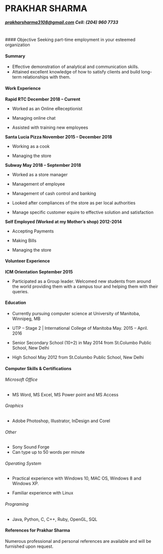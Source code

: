 
PRAKHAR SHARMA
============

##### prakharsharma3108@gmail.com  												Cell: (204) 960 7733 <br />
<br />
#### Objective
Seeking part-time employment in your esteemed organization

#### Summary
- Effective demonstration of analytical and communication skills.
- Attained excellent knowledge of how to satisfy clients and build long-term relationships with them.

#### Work Experience
**Rapid RTC							December 2018 – Current**

- Worked as an Online eReceptionist

- Managing online chat

- Assisted with training new employees

**Santa Lucia Pizza						November 2015 – December 2018**

- Working as a cook

- Managing the store

**Subway							May 2018 – September 2018**

- Worked as a store manager

- Management of employee

- Management of cash control and banking

- Looked after compliances of the store as per local authorities

- Manage specific customer equire to effective solution and satisfaction

**Self Employed (Worked at my Mother’s shop)	2012-2014**

- Accepting Payments

- Making Bills

- Managing the store 


#### Volunteer Experience 
**ICM Orientation								       September 2015** 

 - Participated as a Group leader. Welcomed new students from around the world providing them with a campus tour and helping them with their queries.


#### Education 
- Currently pursuing computer science at University of Manitoba, Winnipeg, MB

- UTP – Stage 2 | International College of Manitoba May. 2015 – April. 2016

- Senior Secondary School (10+2) in May 2014 from St.Columbo Public School, New Delhi  

- High School May 2012 from St.Columbo Public School, New Delhi  
	
#### Computer Skills & Certifications
###### Microsoft Office 
- MS Word, MS Excel, MS Power point and MS Access  
###### Graphics
- Adobe Photoshop, Illustrator, InDesign and Corel
###### Other
- Sony Sound Forge
- Can type up to 50 words per minute
###### Operating System 
- Practical experience with Windows 10, MAC OS, Windows 8 and Windows XP.

- Familiar experience with Linux
###### Programing 
- Java, Python, C, C++, Ruby, OpenGL, SQL


#### References for Prakhar Sharma
Numerous professional and personal references are available and will be furnished upon request. 

